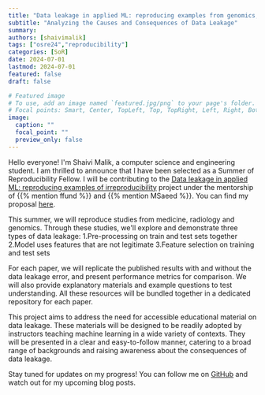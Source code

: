 ```yaml
---
title: "Data leakage in applied ML: reproducing examples from genomics, medicine and radiology"
subtitle: "Analyzing the Causes and Consequences of Data Leakage"
summary:
authors: [shaivimalik]
tags: ["osre24","reproducibility"]
categories: [SoR]
date: 2024-07-01
lastmod: 2024-07-01
featured: false
draft: false

# Featured image
# To use, add an image named `featured.jpg/png` to your page's folder.
# Focal points: Smart, Center, TopLeft, Top, TopRight, Left, Right, BottomLeft, Bottom, BottomRight.
image:
  caption: ""
  focal_point: ""
  preview_only: false
---
```


Hello everyone! I'm Shaivi Malik, a computer science and engineering student. I am thrilled to announce that I have been selected as a Summer of Reproducibility Fellow. I will be contributing to the [Data leakage in applied ML: reproducing examples of irreproducibility](/project/osre24/nyu/data-leakage/) project under the mentorship of {{% mention ffund %}} and {{% mention MSaeed %}}. You can find my proposal [here](https://drive.google.com/file/d/1WAsDif61O2fWgtkl75bQAnIcm2hryt8z/view?usp=sharing). 

This summer, we will reproduce studies from medicine, radiology and genomics. Through these studies, we'll explore and demonstrate three types of data leakage:
    1.Pre-processing on train and test sets together
    2.Model uses features that are not legitimate
    3.Feature selection on training and test sets

For each paper, we will replicate the published results with and without the data leakage error, and present performance metrics for comparison. We will also provide explanatory materials and example questions to test understanding. All these resources will be bundled together in a dedicated repository for each paper. 

This project aims to address the need for accessible educational material on data leakage. These materials will be designed to be readily adopted by instructors teaching machine learning in a wide variety of contexts. They will be presented in a clear and easy-to-follow manner, catering to a broad range of backgrounds and raising awareness about the consequences of data leakage.

Stay tuned for updates on my progress! You can follow me on [GitHub](https://github.com/shaivimalik) and watch out for my upcoming blog posts.